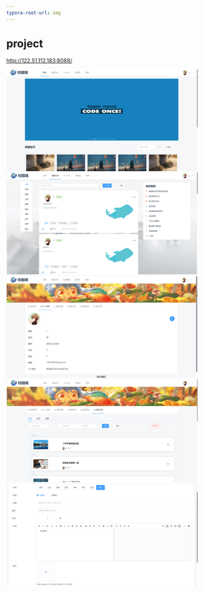 ```yaml
---
typora-root-url: img
---
```


# project

http://122.51.112.183:8088/

<img src="assets/image-20231130002821925.png" alt="" />

<img src="assets/image-20231130002835037.png" alt="" />

<img src="assets/image-20231130002847211.png" alt="" />

<img src="assets/image-20231130002904240.png" alt="" />

<img src="assets/image-20231130002925569.png" alt="" />
